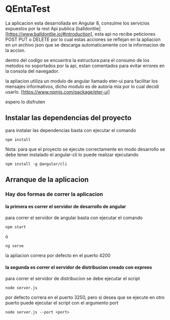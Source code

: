 # QEntaTest

La aplicacion esta desarrollada en Angular 8, consulme los servicios expuestos por la rest Api publica 
[balldontlie][https://www.balldontlie.io/#introduction], esta api no recibe peticiones POST PUT o DELETE 
por lo cual estas acciones se reflejan en la apliacion en un archivo json que se descarga automaticamente 
con la informacion de la accion.

dentro del codigo se encuentra la estructura para el consumo de los metodos no soportados por la api, estan comentados para evitar errores en la consola del navegador.

la apliacion utiliza un modulo de angular llamado eter-ui para facilitar los mensajes informativos, dicho modulo es de autoria mia por lo cual decidi usarlo. [https://www.npmjs.com/package/eter-ui]

espero lo disfruten 

## Instalar las dependencias del proyecto 
para instalar las dependencias basta con ejecutar el comando 
```
npm install
```
Nota: para que el proyecto se ejecute correctamente en modo desarrollo se debe tener instalado el angular-cli 
lo puede realizar ejecutando
```
npm install -g @angular/cli
```
## Arranque de la aplicacion 

### Hay dos formas de correr la aplicacion

#### la primera es correr el servidor de desarrollo de angular
para correr el servidor de angular basta con ejecutar el comando 
```
npm start 
```
ó
```
ng serve
```
la apliacion correra por defecto en el puerto 4200
#### la segunda es correr el servidor de distribucion creado con exprees 
para correr el servidor de distribucion se debe ejecutar el script        
```
node server.js
```
por defecto correra en el puerto 3250, pero si desea que se ejecute en otro puerto puede ejecutar el script con el argumento port 
```
node server.js --port <port>
```






